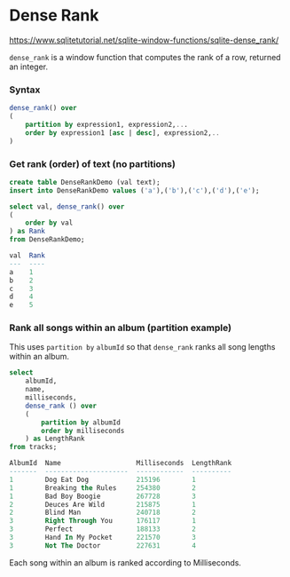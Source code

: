 # Dense Rank

https://www.sqlitetutorial.net/sqlite-window-functions/sqlite-dense_rank/

`dense_rank` is a window function that computes the rank of a row, returned an integer.

### Syntax
```sql
dense_rank() over
(
    partition by expression1, expression2,...
    order by expression1 [asc | desc], expression2,..
)
```

### Get rank (order) of text (no partitions)
```sql
create table DenseRankDemo (val text);
insert into DenseRankDemo values ('a'),('b'),('c'),('d'),('e');

select val, dense_rank() over
(
    order by val
) as Rank
from DenseRankDemo;

val  Rank
---  ----
a    1
b    2
c    3
d    4
e    5
```

### Rank all songs within an album (partition example)
This uses `partition by` `albumId` so that `dense_rank` ranks all song lengths within an album.

```sql
select
    albumId,
    name,
    milliseconds,
    dense_rank () over
    (
        partition by albumId
        order by milliseconds
    ) as LengthRank
from tracks;

AlbumId  Name                   Milliseconds  LengthRank
-------  ---------------------  ------------  ----------
1        Dog Eat Dog            215196        1
1        Breaking the Rules     254380        2
1        Bad Boy Boogie         267728        3
2        Deuces Are Wild        215875        1
2        Blind Man              240718        2
3        Right Through You      176117        1
3        Perfect                188133        2
3        Hand In My Pocket      221570        3
3        Not The Doctor         227631        4
```

Each song within an album is ranked according to Milliseconds.
